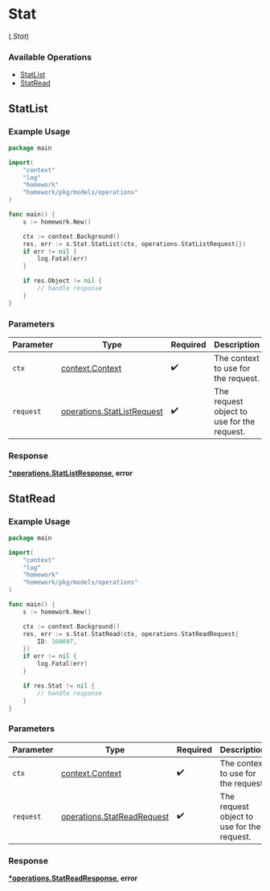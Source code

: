 # Stat
(*.Stat*)

### Available Operations

* [StatList](#statlist)
* [StatRead](#statread)

## StatList

### Example Usage

```go
package main

import(
	"context"
	"log"
	"homework"
	"homework/pkg/models/operations"
)

func main() {
    s := homework.New()

    ctx := context.Background()
    res, err := s.Stat.StatList(ctx, operations.StatListRequest{})
    if err != nil {
        log.Fatal(err)
    }

    if res.Object != nil {
        // handle response
    }
}
```

### Parameters

| Parameter                                                                | Type                                                                     | Required                                                                 | Description                                                              |
| ------------------------------------------------------------------------ | ------------------------------------------------------------------------ | ------------------------------------------------------------------------ | ------------------------------------------------------------------------ |
| `ctx`                                                                    | [context.Context](https://pkg.go.dev/context#Context)                    | :heavy_check_mark:                                                       | The context to use for the request.                                      |
| `request`                                                                | [operations.StatListRequest](../../models/operations/statlistrequest.md) | :heavy_check_mark:                                                       | The request object to use for the request.                               |


### Response

**[*operations.StatListResponse](../../models/operations/statlistresponse.md), error**


## StatRead

### Example Usage

```go
package main

import(
	"context"
	"log"
	"homework"
	"homework/pkg/models/operations"
)

func main() {
    s := homework.New()

    ctx := context.Background()
    res, err := s.Stat.StatRead(ctx, operations.StatReadRequest{
        ID: 160697,
    })
    if err != nil {
        log.Fatal(err)
    }

    if res.Stat != nil {
        // handle response
    }
}
```

### Parameters

| Parameter                                                                | Type                                                                     | Required                                                                 | Description                                                              |
| ------------------------------------------------------------------------ | ------------------------------------------------------------------------ | ------------------------------------------------------------------------ | ------------------------------------------------------------------------ |
| `ctx`                                                                    | [context.Context](https://pkg.go.dev/context#Context)                    | :heavy_check_mark:                                                       | The context to use for the request.                                      |
| `request`                                                                | [operations.StatReadRequest](../../models/operations/statreadrequest.md) | :heavy_check_mark:                                                       | The request object to use for the request.                               |


### Response

**[*operations.StatReadResponse](../../models/operations/statreadresponse.md), error**

